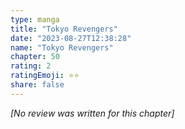 ```yaml
---
type: manga
title: "Tokyo Revengers"
date: "2023-08-27T12:38:28"
name: "Tokyo Revengers"
chapter: 50
rating: 2
ratingEmoji: ⭐️⭐️
share: false
---
```


*[No review was written for this chapter]*
